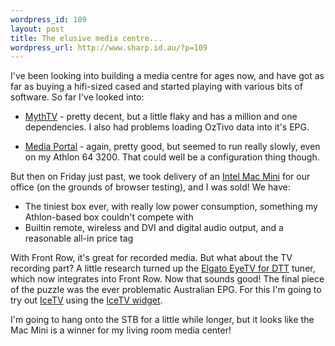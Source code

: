 ```yaml
--- 
wordpress_id: 109
layout: post
title: The elusive media centre...
wordpress_url: http://www.sharp.id.au/?p=109
---
```

I've been looking into building a media centre for ages now, and have got as far as buying a hifi-sized cased and started playing with various bits of software. So far I've looked into:

* <a href="http://www.mythtv.org/">MythTV</a> - pretty decent, but a little flaky and has a million and one dependencies. I also had problems loading OzTivo data into it's EPG.

* <a href="http://www.team-mediaportal.com/">Media Portal</a> - again, pretty good, but seemed to run really slowly, even on my Athlon 64 3200. That could well be a configuration thing though.

But then on Friday just past, we took delivery of an <a href="http://www.apple.com/macmini/">Intel Mac Mini</a> for our office (on the grounds of browser testing), and I was sold! We have:

* The tiniest box ever, with really low power consumption, something my Athlon-based box couldn't compete with
* Builtin remote, wireless and DVI and digital audio output, and a reasonable all-in price tag

With Front Row, it's great for recorded media. But what about the TV recording part? A little research turned up the <a href="http://www.elgato.com/index.php?file=products_eyetvdtt">Elgato EyeTV for DTT</a> tuner, which now integrates into Front Row. Now that sounds good! The final piece of the puzzle was the ever problematic Australian EPG. For this I'm going to try out <a href="http://www.icetv.com.au/">IceTV</a> using the <a href="http://www.islayer.net/index.php?op=item&id=16">IceTV widget</a>.

I'm going to hang onto the STB for a little while longer, but it looks like the Mac Mini is a winner for my living room media center!
